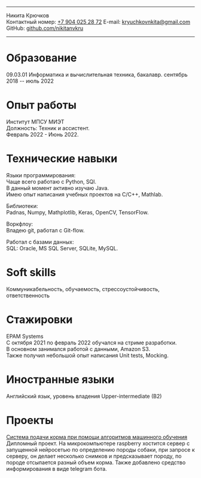   -------- ------------------------------------------------------------------
  Никита Крючков              
  Контактный номер: [+7 904 025 28 72](tel:+79040252872)
  E-mail: <kryuchkovnkita@gmail.com>
  GitHub: [github.com/nikitanvkru](https://github.com/nikitanvkru)
  -------- ------------------------------------------------------------------

# Образование

09.03.01 Информатика и вычислительная техника, бакалавр. сентябрь 2018 --
июль 2022

# Опыт работы

Институт МПСУ МИЭТ\
Должность: Техник и ассистент.\
Февраль 2022 - Июнь 2022.

# Технические навыки

Языки программирования:\
Чаще всего работаю с Python, SQl.\
В данный момент активно изучаю Java.\
Имею опыт написания учебных проектов на C/C++, Mathlab.

Библиотеки:\
Padnas, Numpy, Mathplotlib, Keras, OpenCV, TensorFlow.

Воркфлоу:\
Владею git, работал с Git-flow.

Работал с базами данных:\
SQL: Oracle, MS SQL Server, SQLite, MySQL.

# Soft skills
Коммуникабельность, обучаемость, стрессоустойчивость, ответственность

# Стажировки
EPAM Systems\
С октября 2021 по февраль 2022 обучался на стриме разработки.\
В основном занимался работой с данными, Amazon S3.\
Также получил небольшой опыт написания Unit tests, Mocking.

# Иностранные языки

Английский язык, уровень владения Upper-intermediate (B2)

# Проекты

[Система подачи корма при помощи алгоритмов машинного
обучения](https://github.com/nikitanvkru/Diplom-dogs)\
Дипломный проект. На микрокомпьютере raspberry хостится сервер с
запущенной нейросетью по определению породы собаки, при запросе к
серверу, он делает несколько снимков и предсказывает породу, по породе
отсыпается разный объем корма. Также добавлено средство информирования в
виде telegram бота.
